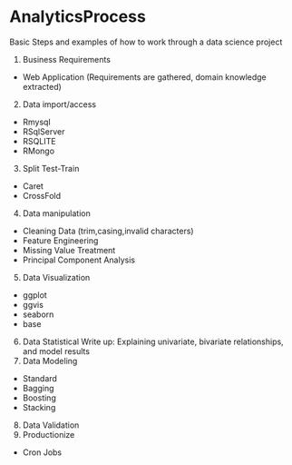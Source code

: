 # AnalyticsProcess
Basic Steps and examples of how to work through a data science project


1. Business Requirements
* Web Application (Requirements are gathered, domain knowledge extracted)
2. Data import/access
* Rmysql
* RSqlServer
* RSQLITE
* RMongo
3. Split Test-Train
* Caret
* CrossFold
4.  Data manipulation
* Cleaning Data (trim,casing,invalid characters)
* Feature Engineering
* Missing Value Treatment
* Principal Component Analysis
5. Data Visualization
* ggplot
* ggvis
* seaborn
* base
6. Data Statistical Write up: Explaining univariate, bivariate relationships, and model results
7. Data Modeling
* Standard
* Bagging
* Boosting
* Stacking
8. Data Validation
9. Productionize
* Cron Jobs

